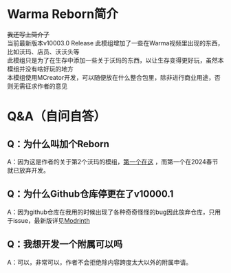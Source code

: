 # Warma Reborn简介
~~我还写上简介了~~  
当前最新版本v10003.0 Release
此模组增加了一些在Warma视频里出现的东西，  
比如沃玛、店员、沃沃头等  
此模组只是为了在生存中添加一些关于沃玛的东西，以让生存变得更好玩，虽然本模组并没有啥好玩的地方  
本模组使用MCreator开发，可以随便放在什么整合包里，除非进行商业用途，否则无需征求作者的意见  
# Q&A（自问自答）  
## Q：为什么叫加个Reborn  
A：因为这是作者的关于第2个沃玛的模组，[第一个在这](https://www.bilibili.com/video/BV1am4y1E7cB) ，而第一个在2024春节就已放弃开发。  
## Q：为什么Github仓库停更在了v10000.1
A：因为github仓库在我用的时候出现了各种奇奇怪怪的bug因此放弃仓库，只用于issue，最新版详见[Modrinth](https://modrinth.com/mod/warma-reborn)  
## Q：我想开发一个附属可以吗  
A：可以，非常可以，作者不会拒绝除内容跨度太大以外的附属申请。  
